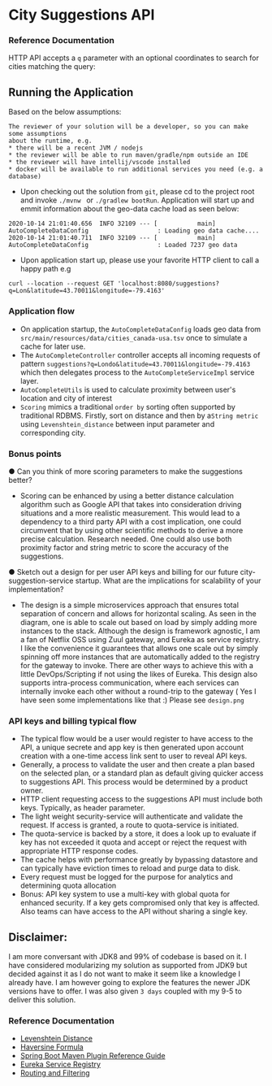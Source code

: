 # City Suggestions API

### Reference Documentation
HTTP API accepts a `q` parameter with an optional coordinates to search for cities matching the query:

## Running the Application
Based on the below assumptions: 
```
The reviewer of your solution will be a developer, so you can make some assumptions
about the runtime, e.g.
* there will be a recent JVM / nodejs
* the reviewer will be able to run maven/gradle/npm outside an IDE
* the reviewer will have intellij/vscode installed
* docker will be available to run additional services you need (e.g. a database)
```
* Upon checking out the solution from `git`, please cd to the project root and invoke `./mvnw ` or `./gradlew bootRun`. Application will start up and emmit information about the geo-data cache load as seen below:
```
2020-10-14 21:01:40.656  INFO 32109 --- [           main] AutoCompleteDataConfig                   : Loading geo data cache....
2020-10-14 21:01:40.711  INFO 32109 --- [           main] AutoCompleteDataConfig                   : Loaded 7237 geo data
```
* Upon application start up, please use your favorite HTTP client to call a happy path e.g 
```
curl --location --request GET 'localhost:8080/suggestions?q=Lon&latitude=43.70011&longitude=-79.4163'
```

### Application flow
* On application startup, the `AutoCompleteDataConfig` loads geo data from `src/main/resources/data/cities_canada-usa.tsv` once to simulate a cache for later use.
* The `AutoCompleteController` controller accepts all incoming requests of pattern `suggestions?q=Londo&latitude=43.70011&longitude=-79.4163` which then delegates process to the `AutoCompleteServiceImpl` service layer.
* `AutoCompleteUtils` is used to calculate proximity between user's location and city of interest
* `Scoring` mimics a traditional `order by` sorting often supported by traditional RDBMS. Firstly, sort on distance and then by a`String metric` using `Levenshtein_distance` between input parameter and corresponding city.

### Bonus points
● Can you think of more scoring parameters to make the suggestions better? 
* Scoring can be enhanced by using a better distance calculation algorithm such as Google API that takes into consideration driving situations and a more realistic measurement. This would lead to a dependency to a third party API with a cost implication, one could circumvent that by using other scientific methods to derive a more precise calculation. Research needed.
One could also use both proximity factor and string metric to score the accuracy of the suggestions.

● Sketch out a design for per user API keys and billing for our future city-suggestion-service startup. What are the implications for scalability of your
implementation?
* The design is a simple microservices approach that ensures total separation of concern and allows for horizontal scaling. As seen in the diagram, one is able to scale out based on load by simply adding more instances to the stack.
Although the design is framework agnostic, I am a fan of Netflix OSS using Zuul gateway, and Eureka as service registry. 
I like the convenience it guarantees that allows one scale out by simply spinning off more instances that are automatically added to the registry for the gateway to invoke. There are other ways to achieve this with a little DevOps/Scripting if not using the likes of Eureka.
This design also supports intra-process communication, where each services can internally invoke each other without a round-trip to the gateway ( Yes I have seen some implementations like that :)
Please see `design.png`
### API keys and billing typical flow
* The typical flow would be a user would register to have access to the API, a unique secrete and app key is then generated upon account creation with a one-time access link sent to user to reveal API keys.
* Generally, a process to validate the user and then create a plan based on the selected plan, or a standard plan  as default giving quicker access to suggestions API. This process would be determined by a product owner.
* HTTP client requesting access to the suggestions API must include both keys. Typically, as header parameter.
* The light weight security-service will authenticate and validate the request. If access is granted, a route to quota-service is initiated.
* The quota-service is backed by a store, it does a look up to evaluate if key has not exceeded it quota and accept or reject the request with appropriate HTTP response codes.
* The cache helps with performance greatly by bypassing datastore and can typically have eviction times to reload and purge data to disk.
* Every request must be logged for the purpose for analytics and determining quota allocation
* Bonus: API key system to use a multi-key with global quota for enhanced security. If a key gets compromised only that key is affected. Also teams can have access to the API without sharing a single key.


## Disclaimer: 
I am more conversant with JDK8 and 99% of codebase is based on it. 
I have considered modularizing my solution as supported from JDK9 but decided against it as I do not want to make it seem like a knowledge I already have.
I am however going to explore the features the newer JDK versions have to offer. I was also given `3 days` coupled with my 9-5 to deliver this solution.


### Reference Documentation
* [Levenshtein Distance](https://en.wikipedia.org/wiki/Levenshtein_distance)
* [Haversine Formula](https://stackoverflow.com/questions/27928/calculate-distance-between-two-latitude-longitude-points-haversine-formula)
* [Spring Boot Maven Plugin Reference Guide](https://docs.spring.io/spring-boot/docs/2.3.4.RELEASE/maven-plugin/reference/html/)
* [Eureka Service Registry](https://spring.io/guides/gs/service-registration-and-discovery/)
* [Routing and Filtering](https://spring.io/guides/gs/routing-and-filtering/)

